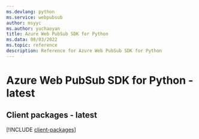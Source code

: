 ```yaml
---
ms.devlang: python
ms.service: webpubsub
author: msyyc
ms.author: yuchaoyan
title: Azure Web PubSub SDK for Python
ms.data: 08/03/2022
ms.topic: reference
description: Reference for Azure Web PubSub SDK for Python
---
```

# Azure Web PubSub SDK for Python - latest

## Client packages - latest
[!INCLUDE [client-packages](web-pubsub-client-index.md)]
